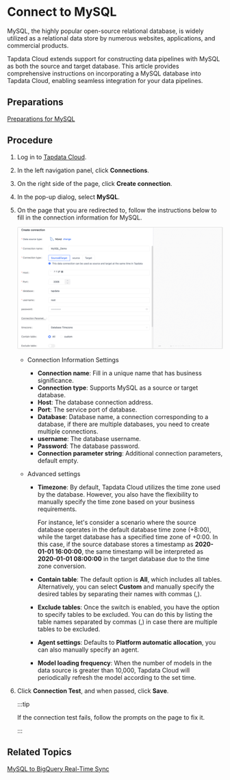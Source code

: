 # Connect to MySQL

MySQL, the highly popular open-source relational database, is widely utilized as a relational data store by numerous websites, applications, and commercial products. 

Tapdata Cloud extends support for constructing data pipelines with MySQL as both the source and target database. This article provides comprehensive instructions on incorporating a MySQL database into Tapdata Cloud, enabling seamless integration for your data pipelines.

## Preparations

[Preparations for MySQL](../../../prerequisites/config-database/certified/mysql.md)

## Procedure

1. Log in to [Tapdata Cloud](https://cloud.tapdata.io/).

2. In the left navigation panel, click **Connections**.

3. On the right side of the page, click **Create connection**.

4. In the pop-up dialog, select **MySQL**.

5. On the page that you are redirected to, follow the instructions below to fill in the connection information for MySQL.

   ![Connection configuration example](../../../images/mysql_connection_demo.png)

   * Connection Information Settings

      * **Connection name**: Fill in a unique name that has business significance.
      * **Connection type**: Supports MySQL as a source or target database.
      * **Host**: The database connection address.
      * **Port**: The service port of database.
      * **Database**: Database name, a connection corresponding to a database, if there are multiple databases, you need to create multiple connections.
      * **username**: The database username.
      * **Password**: The database password.
      * **Connection parameter string**: Additional connection parameters, default empty.
      
   * Advanced settings

      * **Timezone**: By default, Tapdata Cloud utilizes the time zone used by the database. However, you also have the flexibility to manually specify the time zone based on your business requirements.
      
        For instance, let's consider a scenario where the source database operates in the default database time zone (+8:00), while the target database has a specified time zone of +0:00. In this case, if the source database stores a timestamp as **2020-01-01 16:00:00**, the same timestamp will be interpreted as **2020-01-01 08:00:00** in the target database due to the time zone conversion.
      
      * **Contain table**: The default option is **All**, which includes all tables. Alternatively, you can select **Custom** and manually specify the desired tables by separating their names with commas (,).
      
      * **Exclude tables**: Once the switch is enabled, you have the option to specify tables to be excluded. You can do this by listing the table names separated by commas (,) in case there are multiple tables to be excluded.
      
      * **Agent settings**: Defaults to **Platform automatic allocation**, you can also manually specify an agent.
      
      * **Model loading frequency**: When the number of models in the data source is greater than 10,000, Tapdata Cloud will periodically refresh the model according to the set time.

6. Click **Connection Test**, and when passed, click **Save**.

   :::tip

   If the connection test fails, follow the prompts on the page to fix it.

   :::



## Related Topics

[MySQL to BigQuery Real-Time Sync](../../../best-practice/mysql-to-bigquery.md)